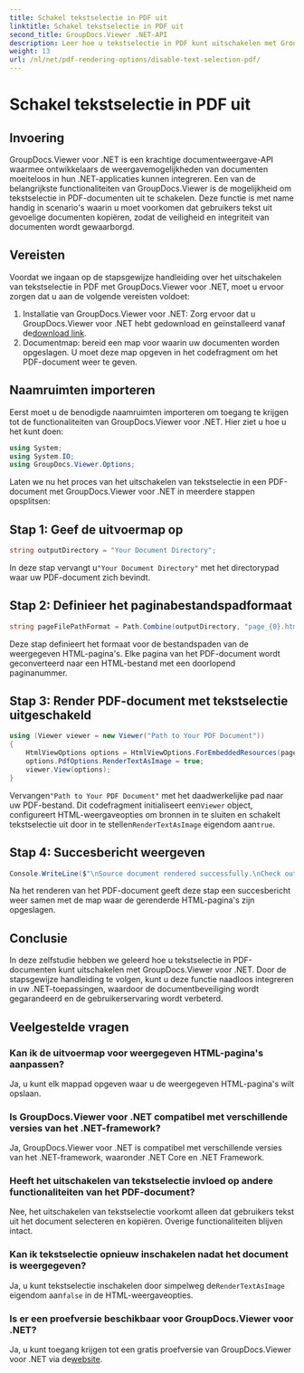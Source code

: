 ```yaml
---
title: Schakel tekstselectie in PDF uit
linktitle: Schakel tekstselectie in PDF uit
second_title: GroupDocs.Viewer .NET-API
description: Leer hoe u tekstselectie in PDF kunt uitschakelen met GroupDocs.Viewer voor .NET. Volg onze stapsgewijze handleiding voor een naadloze integratie.
weight: 13
url: /nl/net/pdf-rendering-options/disable-text-selection-pdf/
---
```


# Schakel tekstselectie in PDF uit

## Invoering
GroupDocs.Viewer voor .NET is een krachtige documentweergave-API waarmee ontwikkelaars de weergavemogelijkheden van documenten moeiteloos in hun .NET-applicaties kunnen integreren. Een van de belangrijkste functionaliteiten van GroupDocs.Viewer is de mogelijkheid om tekstselectie in PDF-documenten uit te schakelen. Deze functie is met name handig in scenario's waarin u moet voorkomen dat gebruikers tekst uit gevoelige documenten kopiëren, zodat de veiligheid en integriteit van documenten wordt gewaarborgd.
## Vereisten
Voordat we ingaan op de stapsgewijze handleiding over het uitschakelen van tekstselectie in PDF met GroupDocs.Viewer voor .NET, moet u ervoor zorgen dat u aan de volgende vereisten voldoet:
1.  Installatie van GroupDocs.Viewer voor .NET: Zorg ervoor dat u GroupDocs.Viewer voor .NET hebt gedownload en geïnstalleerd vanaf de[download link](https://releases.groupdocs.com/viewer/net/).
2. Documentmap: bereid een map voor waarin uw documenten worden opgeslagen. U moet deze map opgeven in het codefragment om het PDF-document weer te geven.

## Naamruimten importeren
Eerst moet u de benodigde naamruimten importeren om toegang te krijgen tot de functionaliteiten van GroupDocs.Viewer voor .NET. Hier ziet u hoe u het kunt doen:

```csharp
using System;
using System.IO;
using GroupDocs.Viewer.Options;
```

Laten we nu het proces van het uitschakelen van tekstselectie in een PDF-document met GroupDocs.Viewer voor .NET in meerdere stappen opsplitsen:
## Stap 1: Geef de uitvoermap op
```csharp
string outputDirectory = "Your Document Directory";
```
 In deze stap vervangt u`"Your Document Directory"` met het directorypad waar uw PDF-document zich bevindt.
## Stap 2: Definieer het paginabestandspadformaat
```csharp
string pageFilePathFormat = Path.Combine(outputDirectory, "page_{0}.html");
```
Deze stap definieert het formaat voor de bestandspaden van de weergegeven HTML-pagina's. Elke pagina van het PDF-document wordt geconverteerd naar een HTML-bestand met een doorlopend paginanummer.
## Stap 3: Render PDF-document met tekstselectie uitgeschakeld
```csharp
using (Viewer viewer = new Viewer("Path to Your PDF Document"))
{
    HtmlViewOptions options = HtmlViewOptions.ForEmbeddedResources(pageFilePathFormat);
    options.PdfOptions.RenderTextAsImage = true;
    viewer.View(options);
}
```
 Vervangen`"Path to Your PDF Document"` met het daadwerkelijke pad naar uw PDF-bestand. Dit codefragment initialiseert een`Viewer` object, configureert HTML-weergaveopties om bronnen in te sluiten en schakelt tekstselectie uit door in te stellen`RenderTextAsImage` eigendom aan`true`.
## Stap 4: Succesbericht weergeven
```csharp
Console.WriteLine($"\nSource document rendered successfully.\nCheck output in {outputDirectory}.");
```
Na het renderen van het PDF-document geeft deze stap een succesbericht weer samen met de map waar de gerenderde HTML-pagina's zijn opgeslagen.

## Conclusie
In deze zelfstudie hebben we geleerd hoe u tekstselectie in PDF-documenten kunt uitschakelen met GroupDocs.Viewer voor .NET. Door de stapsgewijze handleiding te volgen, kunt u deze functie naadloos integreren in uw .NET-toepassingen, waardoor de documentbeveiliging wordt gegarandeerd en de gebruikerservaring wordt verbeterd.
## Veelgestelde vragen
### Kan ik de uitvoermap voor weergegeven HTML-pagina's aanpassen?
Ja, u kunt elk mappad opgeven waar u de weergegeven HTML-pagina's wilt opslaan.
### Is GroupDocs.Viewer voor .NET compatibel met verschillende versies van het .NET-framework?
Ja, GroupDocs.Viewer voor .NET is compatibel met verschillende versies van het .NET-framework, waaronder .NET Core en .NET Framework.
### Heeft het uitschakelen van tekstselectie invloed op andere functionaliteiten van het PDF-document?
Nee, het uitschakelen van tekstselectie voorkomt alleen dat gebruikers tekst uit het document selecteren en kopiëren. Overige functionaliteiten blijven intact.
### Kan ik tekstselectie opnieuw inschakelen nadat het document is weergegeven?
 Ja, u kunt tekstselectie inschakelen door simpelweg de`RenderTextAsImage` eigendom aan`false` in de HTML-weergaveopties.
### Is er een proefversie beschikbaar voor GroupDocs.Viewer voor .NET?
 Ja, u kunt toegang krijgen tot een gratis proefversie van GroupDocs.Viewer voor .NET via de[website](https://releases.groupdocs.com/).